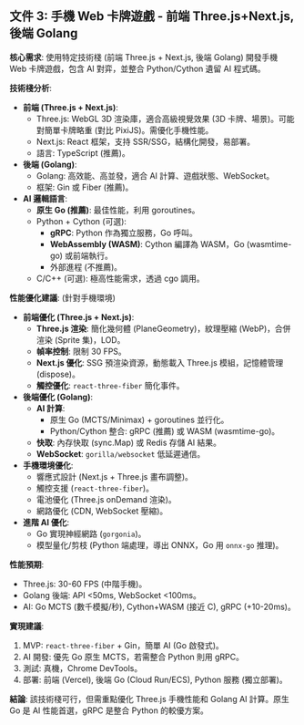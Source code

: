 ## 文件 3: 手機 Web 卡牌遊戲 - 前端 Three.js+Next.js, 後端 Golang

**核心需求**: 使用特定技術棧 (前端 Three.js + Next.js, 後端 Golang) 開發手機 Web 卡牌遊戲，包含 AI 對弈，並整合 Python/Cython 遺留 AI 程式碼。

**技術棧分析**: 
*   **前端 (Three.js + Next.js)**:
    *   Three.js: WebGL 3D 渲染庫，適合高級視覺效果 (3D 卡牌、場景)。可能對簡單卡牌略重 (對比 PixiJS)。需優化手機性能。
    *   Next.js: React 框架，支持 SSR/SSG，結構化開發，易部署。
    *   語言: TypeScript (推薦)。
*   **後端 (Golang)**:
    *   Golang: 高效能、高並發，適合 AI 計算、遊戲狀態、WebSocket。
    *   框架: Gin 或 Fiber (推薦)。
*   **AI 邏輯語言**: 
    *   **原生 Go (推薦)**: 最佳性能，利用 goroutines。
    *   Python + Cython (可選): 
        *   **gRPC**: Python 作為獨立服務，Go 呼叫。
        *   **WebAssembly (WASM)**: Cython 編譯為 WASM，Go (wasmtime-go) 或前端執行。
        *   外部進程 (不推薦)。
    *   C/C++ (可選): 極高性能需求，透過 cgo 調用。

**性能優化建議**: (針對手機環境)
*   **前端優化 (Three.js + Next.js)**:
    *   **Three.js 渲染**: 簡化幾何體 (PlaneGeometry)，紋理壓縮 (WebP)，合併渲染 (Sprite 集)，LOD。
    *   **幀率控制**: 限制 30 FPS。
    *   **Next.js 優化**: SSG 預渲染資源，動態載入 Three.js 模組，記憶體管理 (dispose)。
    *   **觸控優化**: `react-three-fiber` 簡化事件。
*   **後端優化 (Golang)**:
    *   **AI 計算**: 
        *   原生 Go (MCTS/Minimax) + goroutines 並行化。
        *   Python/Cython 整合: gRPC (推薦) 或 WASM (wasmtime-go)。
    *   **快取**: 內存快取 (sync.Map) 或 Redis 存儲 AI 結果。
    *   **WebSocket**: `gorilla/websocket` 低延遲通信。
*   **手機環境優化**: 
    *   響應式設計 (Next.js + Three.js 畫布調整)。
    *   觸控支援 (`react-three-fiber`)。
    *   電池優化 (Three.js onDemand 渲染)。
    *   網路優化 (CDN, WebSocket 壓縮)。
*   **進階 AI 優化**: 
    *   Go 實現神經網路 (`gorgonia`)。
    *   模型量化/剪枝 (Python 端處理，導出 ONNX，Go 用 `onnx-go` 推理)。

**性能預期**: 
*   Three.js: 30-60 FPS (中階手機)。
*   Golang 後端: API <50ms, WebSocket <100ms。
*   AI: Go MCTS (數千模擬/秒), Cython+WASM (接近 C), gRPC (+10-20ms)。

**實現建議**: 
1.  MVP: `react-three-fiber` + Gin，簡單 AI (Go 啟發式)。
2.  AI 開發: 優先 Go 原生 MCTS，若需整合 Python 則用 gRPC。
3.  測試: 真機，Chrome DevTools。
4.  部署: 前端 (Vercel), 後端 Go (Cloud Run/ECS), Python 服務 (獨立部署)。

**結論**: 該技術棧可行，但需重點優化 Three.js 手機性能和 Golang AI 計算。原生 Go 是 AI 性能首選，gRPC 是整合 Python 的較優方案。 